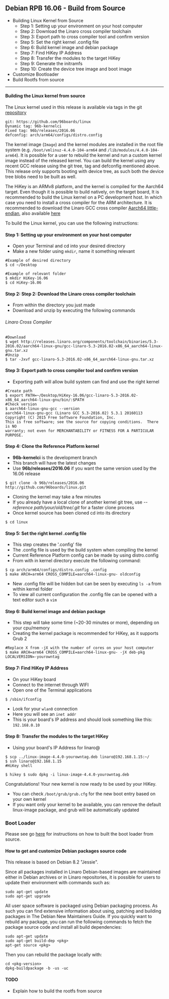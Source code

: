 ## Debian RPB 16.06 - Build from Source

- Building Linux Kernel from Source
   - Step 1: Setting up your environment on your host computer 
   - Step 2: Download the Linaro cross compiler toolchain
   - Step 3: Export path to cross compiler tool and confirm version
   - Step 5: Set the right kernel .config file
   - Step 6: Build kernel image and debian package
   - Step 7: Find HiKey IP Address
   - Step 8: Transfer the modules to the target HiKey
   - Step 9: Generate the initramfs
   - Step 10: Create the device tree image and boot image
- Customize Bootloader
- Build Rootfs from source

***

#### Building the Linux kernel from source

The Linux kernel used in this release is available via tags in the git [repository](https://github.com/96boards/linux)

```shell
git: https://github.com/96boards/linux
Dynamic tag: 96b-kernelci
Fixed tag: 96b/releases/2016.06
defconfig: arch/arm64/configs/distro.config
```

The kernel image (`Image`) and the kernel modules are installed in the root file system (e.g. `/boot/vmlinuz-4.4.0-104-arm64` and `/lib/modules/4.4.0-104-arm64`). It is possible for a user to rebuild the kernel and run a custom kernel image instead of the released kernel. You can build the kernel using any recent GCC release using the git tree, tag and defconfig mentioned above. This release only supports booting with device tree, as such both the device tree blobs need to be built as well.

The HiKey is an ARMv8 platform, and the kernel is compiled for the Aarch64 target. Even though it is possible to build natively, on the target board, It is recommended to build the Linux kernel on a PC development host. In which case you need to install a cross compiler for the ARM architecture. It is recommended to download the Linaro GCC cross compiler [Aarch64 little-endian](http://releases.linaro.org/components/toolchain/binaries/5.3-2016.02/aarch64-linux-gnu/gcc-linaro-5.3-2016.02-x86_64_aarch64-linux-gnu.tar.xz), also available [here](http://releases.linaro.org/components/toolchain/binaries/5.3-2016.02/)

To build the Linux kernel, you can use the following instructions:

#### Step 1: Setting up your environment on your host computer

- Open your Terminal and cd into your desired directory
- Make a new folder using `mkdir`, name it something relevant

```shell
#Example of desired directory
$ cd ~/Desktop

#Example of relevant folder
$ mkdir HiKey-16.06
$ cd HiKey-16.06
```

#### Step 2: Step 2: Download the Linaro cross compiler toolchain

- From within the directory you just made
- Download and unzip by executing the following commands

###### Linaro Cross Compiler

```shell
#Download
$ wget http://releases.linaro.org/components/toolchain/binaries/5.3-2016.02/aarch64-linux-gnu/gcc-linaro-5.3-2016.02-x86_64_aarch64-linux-gnu.tar.xz
#Unzip
$ tar -Jxvf gcc-linaro-5.3-2016.02-x86_64_aarch64-linux-gnu.tar.xz
```

#### Step 3: Export path to cross compiler tool and confirm version

- Exporting path will allow build system can find and use the right kernel

```shell
#Create path
$ export PATH=~/Desktop/HiKey-16.06/gcc-linaro-5.3-2016.02-x86_64_aarch64-linux-gnu/bin/:$PATH
#Check version
$ aarch64-linux-gnu-gcc --version
aarch64-linux-gnu-gcc (Linaro GCC 5.3-2016.02) 5.3.1 20160113
Copyright (C) 2015 Free Software Foundation, Inc.
This is free software; see the source for copying conditions.  There is NO
warranty; not even for MERCHANTABILITY or FITNESS FOR A PARTICULAR PURPOSE.
```

#### Step 4: Clone the Reference Platform kernel

- **96b-kernelci** is the development branch
- This branch will have the latest changes
- Use **96b/releases/2016.06** if you want the same version used by the 16.06 release

```shell
$ git clone -b 96b/releases/2016.06 http://github.com/96boards/linux.git
```

- Cloning the kernel may take a few minutes
- If you already have a local clone of another kernel git tree, use _--reference path/your/old/tree/.git_ for a faster clone process
- Once kernel source has been cloned cd into its directory

```shell
$ cd linux
```

#### Step 5: Set the right kernel .config file

- This step creates the '.config' file
- The .config file is used by the build system when compiling the kernel
- Current Reference Platform config can be made by using distro.config
- From with in kernel directory execute the following command:

```shell
$ cp arch/arm64/configs/distro.config .config
$ make ARCH=arm64 CROSS_COMPILE=aarch64-linux-gnu- oldconfig
```

- New .config file will be hidden but can be seen by executing `ls -a` from within kernel folder
- To view all current configuration the .config file can be opened with a text editor such a `vim`

#### Step 6: Build kernel image and debian package

- This step will take some time (~20-30 minutes or more), depending on your cpu/memory
- Creating the kernel package is recommended for HiKey, as it supports Grub 2

```shell
#Replace X from -jX with the number of cores on your host computer
$ make ARCH=arm64 CROSS_COMPILE=aarch64-linux-gnu- -jX deb-pkg LOCALVERSION=-yourowntag
```

#### Step 7: Find HiKey IP Address

- On your HiKey board
- Connect to the internet through WIFI
- Open one of the Terminal applications

```shell
$ /sbin/ifconfig
```
- Look for your `wlan0` connection
- Here you will see an `inet addr`
- This is your board's IP address and should look something like this: `192.168.0.10`

#### Step 8: Transfer the modules to the target HiKey

- Using your board's IP Address for linaro@<yourIPaddress>

```shell
$ scp ../linux-image-4.4.0-yourowntag.deb linaro@192.168.1.15:~/
$ ssh linaro@192.168.1.15
#HiKey shell

$ hikey $ sudo dpkg -i linux-image-4.4.0-yourowntag.deb
```
Congratulations! Your new kernel is now ready to be used by your HiKey.

- You can check `/boot/grub/grub.cfg` for the new boot entry based on your own kernel
- If you want only your kernel to be available, you can remove the default linux-image package, and grub will be automatically updated

### Boot Loader

Please see go [here](BuildSourceBL.md) for instructions on how to built the boot loader from source.

#### How to get and customize Debian packages source code

This release is based on Debian 8.2 "Jessie".

Since all packages installed in Linaro Debian-based images are maintained either in Debian archives or in Linaro repositories, it is possible for users to update their environment with commands such as:

```shell
sudo apt-get update
sudo apt-get upgrade
```

All user space software is packaged using Debian packaging process. As such you can find extensive information about using, patching and building packages in The Debian New Maintainers Guide. If you quickly want to rebuild any package, you can run the following commands to fetch the package source code and install all build dependencies:

```shell
sudo apt-get update
sudo apt-get build-dep <pkg>
apt-get source <pkg>
```

Then you can rebuild the package locally with:

```shell
cd <pkg-version>
dpkg-buildpackage -b -us -uc
```

#### TODO

* Explain how to build the rootfs from source
